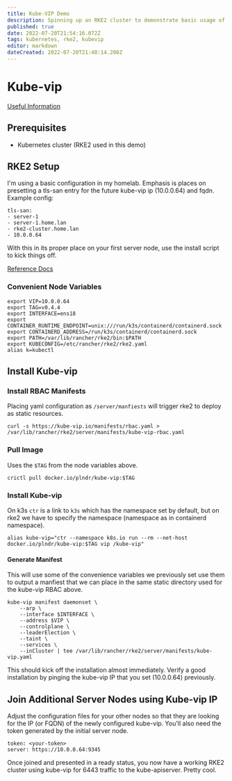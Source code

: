```yaml
---
title: Kube-VIP Demo
description: Spinning up an RKE2 cluster to demonstrate basic usage of kube-vip.
published: true
date: 2022-07-20T21:54:16.072Z
tags: kubernetes, rke2, kubevip
editor: markdown
dateCreated: 2022-07-20T21:48:14.208Z
---
```


# Kube-vip

[Useful Information](https://gitlab.com/monachus/channel/-/tree/master/resources/2021-09-07-ha-rke2-kube-vip-rancher)

## Prerequisites

- Kubernetes cluster (RKE2 used in this demo)

## RKE2 Setup

I'm using a basic configuration in my homelab. Emphasis is places on presetting a tls-san entry for the future kube-vip ip (10.0.0.64) and fqdn. Example config: 

```
tls-san:
- server-1
- server-1.home.lan
- rke2-cluster.home.lan
- 10.0.0.64
```

With this in its proper place on your first server node, use the install script to kick things off. 

[Reference Docs](https://docs.rke2.io/install/quickstart/#1-run-the-installer)


### Convenient Node Variables

```
export VIP=10.0.0.64
export TAG=v0.4.4
export INTERFACE=ens18
export CONTAINER_RUNTIME_ENDPOINT=unix:///run/k3s/containerd/containerd.sock
export CONTAINERD_ADDRESS=/run/k3s/containerd/containerd.sock
export PATH=/var/lib/rancher/rke2/bin:$PATH
export KUBECONFIG=/etc/rancher/rke2/rke2.yaml
alias k=kubectl
```

## Install Kube-vip

### Install RBAC Manifests

Placing yaml configuration as `/server/manfiests` will trigger rke2 to deploy as static resources.

```
curl -s https://kube-vip.io/manifests/rbac.yaml > /var/lib/rancher/rke2/server/manifests/kube-vip-rbac.yaml
```

### Pull Image

Uses the `$TAG` from the node variables above. 

```
crictl pull docker.io/plndr/kube-vip:$TAG
```

### Install Kube-vip

On k3s `ctr` is a link to `k3s` which has the namespace set by default, but on rke2 we
have to specify the namespace (namespace as in containerd namespace).

```
alias kube-vip="ctr --namespace k8s.io run --rm --net-host docker.io/plndr/kube-vip:$TAG vip /kube-vip"
```

#### Generate Manifest

This will use some of the convenience variables we previously set use them to output a manfiest that we can place in the same static directory used for the kube-vip RBAC above. 

```
kube-vip manifest daemonset \
    --arp \
    --interface $INTERFACE \
    --address $VIP \
    --controlplane \
    --leaderElection \
    --taint \
    --services \
    --inCluster | tee /var/lib/rancher/rke2/server/manifests/kube-vip.yaml
```

This should kick off the installation almost immediately. Verify a good installation by pinging the kube-vip IP that you set (10.0.0.64) previously.

## Join Additional Server Nodes using Kube-vip IP

Adjust the configuration files for your other nodes so that they are looking for the IP (or FQDN) of the newly configured kube-vip. You'll also need the token generated by the initial server node. 

```
token: <your-token>
server: https://10.0.0.64:9345
```

Once joined and presented in a ready status, you now have a working RKE2 cluster using kube-vip for 6443 traffic to the kube-apiserver. Pretty cool. 





